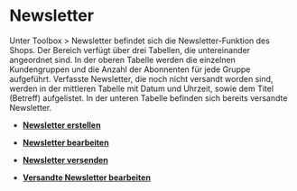 # Newsletter 

Unter Toolbox \> Newsletter befindet sich die Newsletter-Funktion des Shops. Der Bereich verfügt über drei Tabellen, die untereinander angeordnet sind. In der oberen Tabelle werden die einzelnen Kundengruppen und die Anzahl der Abonnenten für jede Gruppe aufgeführt. Verfasste Newsletter, die noch nicht versandt worden sind, werden in der mittleren Tabelle mit Datum und Uhrzeit, sowie dem Titel \(Betreff\) aufgelistet. In der unteren Tabelle befinden sich bereits versandte Newsletter.

-   **[Newsletter erstellen](9_5_1_Newsletter_erstellen.md)**  

-   **[Newsletter bearbeiten](9_5_2_Newsletter_bearbeiten.md)**  

-   **[Newsletter versenden](9_5_3_Newsletter_versenden.md)**  

-   **[Versandte Newsletter bearbeiten](9_5_4_Versandte_Newsletter_bearbeiten.md)**  




